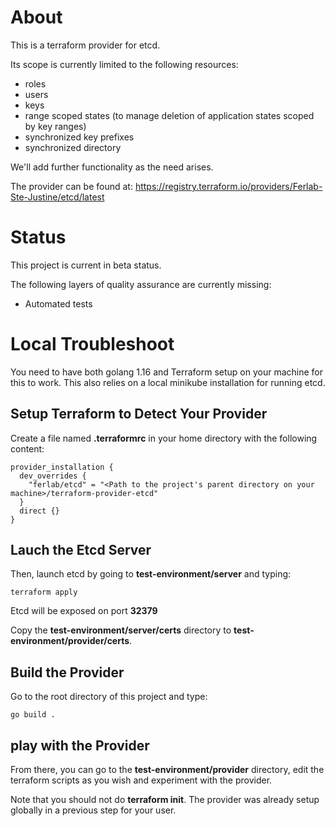 # About

This is a terraform provider for etcd.

Its scope is currently limited to the following resources:
- roles
- users
- keys
- range scoped states (to manage deletion of application states scoped by key ranges)
- synchronized key prefixes
- synchronized directory

We'll add further functionality as the need arises.

The provider can be found at: https://registry.terraform.io/providers/Ferlab-Ste-Justine/etcd/latest

# Status

This project is current in beta status.

The following layers of quality assurance are currently missing:
- Automated tests

# Local Troubleshoot

You need to have both golang 1.16 and Terraform setup on your machine for this to work. This also relies on a local minikube installation for running etcd.

## Setup Terraform to Detect Your Provider

Create a file named **.terraformrc** in your home directory with the following content:

```
provider_installation {
  dev_overrides {
    "ferlab/etcd" = "<Path to the project's parent directory on your machine>/terraform-provider-etcd"
  }
  direct {}
}
```

## Lauch the Etcd Server

Then, launch etcd by going to **test-environment/server** and typing:

```
terraform apply
```

Etcd will be exposed on port **32379**

Copy the **test-environment/server/certs** directory to **test-environment/provider/certs**.

## Build the Provider

Go to the root directory of this project and type:

```
go build .
```

## play with the Provider

From there, you can go to the **test-environment/provider** directory, edit the terraform scripts as you wish and experiment with the provider.

Note that you should not do **terraform init**. The provider was already setup globally in a previous step for your user.